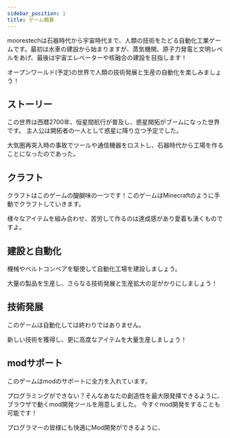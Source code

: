 ```yaml
---
sidebar_position: 1
title: ゲーム概要
---
```


moorestechは石器時代から宇宙時代まで、人類の技術をたどる自動化工業ゲームです。最初は水車の建設から始まりますが、蒸気機関、原子力発電と文明レベルをあげ、最後は宇宙エレベーターや核融合の建設を目指します！

オープンワールド(予定)の世界で人類の技術発展と生産の自動化を楽しみましょう！

## ストーリー
この世界は西暦2700年、恒星間航行が普及し、惑星開拓がブームになった世界です。
主人公は開拓者の一人として惑星に降り立つ予定でした。

大気圏再突入時の事故でツールや通信機器をロストし、石器時代から工場を作ることになったのであった。

## クラフト

クラフトはこのゲームの醍醐味の一つです！このゲームはMinecraftのように手動でクラフトしていきます。

様々なアイテムを組み合わせ、苦労して作るのは達成感があり愛着も湧くものですよ。

## 建設と自動化

機械やベルトコンベアを駆使して自動化工場を建設しましょう。

大量の製品を生産し、さらなる技術発展と生産拡大の足がかりにしましょう！

## 技術発展
このゲームは自動化しては終わりではありません。

新しい技術を獲得し、更に高度なアイテムを大量生産しましょう！

## modサポート
このゲームはmodのサポートに全力を入れています。

プログラミングができない？そんなあなたの創造性を最大限発揮できるように、ブラウザで動くmod開発ツールを用意しました。
今すぐmod開発をすることも可能です！

プログラマーの皆様にも快適にMod開発ができるように、


